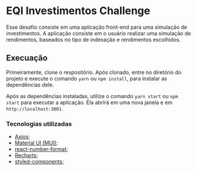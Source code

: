 # EQI Investimentos Challenge

Esse desafio consiste em uma aplicação front-end para uma simulação de investimentos. A aplicação consiste em o usuário realizar uma simulação de rendimentos, baseados no tipo de indexação e rendimentos escolhidos.

## Execuação

Primeiramente, clone o respositório. Após clonado, entre no diretório do projeto e execute o comando `yarn` ou `npm install`, para instalar as dependências dele.

Após as dependências instaladas, utilize o comando `yarn start` ou `npm start` para executar a aplicação. Ela abrirá em uma nova janela e em `http://localhost:3001`.

### Tecnologias utilizadas

- [Axios](https://axios-http.com/ptbr/docs/intro);
- [Material UI (MUI)](https://mui.com/pt/);
- [react-number-format](https://s-yadav.github.io/react-number-format/docs/migration/);
- [Recharts](https://recharts.org);
- [styled-components](https://styled-components.com);
